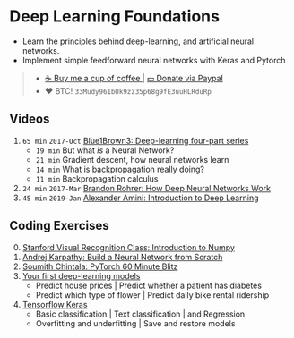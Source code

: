 # Deep Learning Foundations
- Learn the principles behind deep-learning, and artificial neural networks.
- Implement simple feedforward neural networks with Keras and Pytorch

> - [☕️ Buy me a cup of coffee ](https://ko-fi.com/minimithi) | [💵 Donate via Paypal ](http://paypal.me/minimithi)
> - ❤️ BTC! `33Mudy961bUk9zz35p68g9fE3uuHLRduRp`

## Videos

1. `65 min` `2017-Oct` [Blue1Brown3: Deep-learning four-part series][v1]
    - `19 min` But what *is* a Neural Network?
    - `21 min` Gradient descent, how neural networks learn
    - `14 min` What is backpropagation really doing?
    - `11 min` Backpropagation calculus
2. `24 min` `2017-Mar` [Brandon Rohrer: How Deep Neural Networks Work][v2]
3. `45 min` `2019-Jan` [Alexander Amini: Introduction to Deep Learning][v3]

## Coding Exercises

0. [Stanford Visual Recognition Class: Introduction to Numpy][c0]
1. [Andrej Karpathy: Build a Neural Network from Scratch][c1]
2. [Soumith Chintala: PyTorch 60 Minute Blitz][c2]
3. [Your first deep-learning models][c3]
    - Predict house prices | Predict whether a patient has diabetes
    - Predict which type of flower | Predict daily bike rental ridership
4. [Tensorflow Keras][c4]
    - Basic classification | Text classification | and Regression
    - Overfitting and underfitting | Save and restore models

[v1]: https://3blue1brown.com/neural-networks
[v2]: https://brohrer.github.io/how_neural_networks_work.html
[v3]: https://www.youtube.com/watch?v=5v1JnYv_yWs

[c0]: http://cs231n.github.io/python-numpy-tutorial/
[c1]: http://cs231n.github.io/neural-networks-case-study/
[c2]: https://pytorch.org/tutorials/beginner/deep_learning_60min_blitz.html
[c3]: https://github.com/mithi/deep-blueberry-code/tree/master/ch01-foundations
[c4]: https://www.tensorflow.org/tutorials/keras

